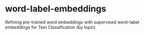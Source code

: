# word-label-embeddings
Refining pre-trained word embeddings with supervised word-label embeddings for Text Classification (by topic)
